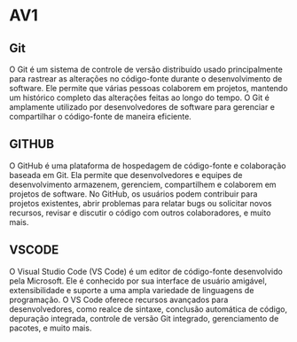# AV1
## Git
O Git é um sistema de controle de versão distribuído usado principalmente para rastrear as alterações no código-fonte durante o desenvolvimento de software. Ele permite que várias pessoas colaborem em projetos, mantendo um histórico completo das alterações feitas ao longo do tempo. O Git é amplamente utilizado por desenvolvedores de software para gerenciar e compartilhar o código-fonte de maneira eficiente.
## GITHUB
O GitHub é uma plataforma de hospedagem de código-fonte e colaboração baseada em Git. Ela permite que desenvolvedores e equipes de desenvolvimento armazenem, gerenciem, compartilhem e colaborem em projetos de software. No GitHub, os usuários podem contribuir para projetos existentes, abrir problemas para relatar bugs ou solicitar novos recursos, revisar e discutir o código com outros colaboradores, e muito mais.
## VSCODE
O Visual Studio Code (VS Code) é um editor de código-fonte desenvolvido pela Microsoft. Ele é conhecido por sua interface de usuário amigável, extensibilidade e suporte a uma ampla variedade de linguagens de programação. O VS Code oferece recursos avançados para desenvolvedores, como realce de sintaxe, conclusão automática de código, depuração integrada, controle de versão Git integrado, gerenciamento de pacotes, e muito mais.
